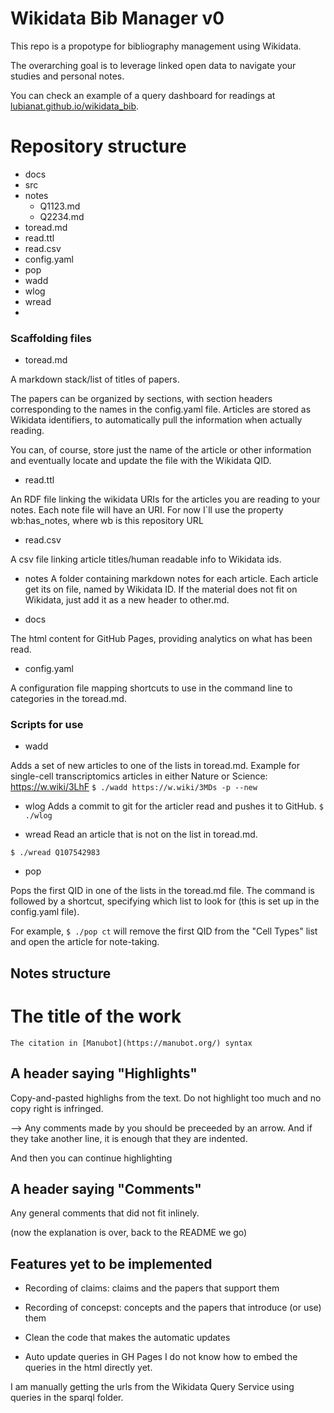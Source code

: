 # Wikidata Bib Manager v0

This repo is a propotype for bibliography management using Wikidata. 

The overarching goal is to leverage linked open data to navigate your studies and personal notes. 

You can check an example of a query dashboard for readings at [lubianat.github.io/wikidata_bib](https://lubianat.github.io/wikidata_bib).

# Repository structure
- docs
- src
- notes
    - Q1123.md
    - Q2234.md
- toread.md
- read.ttl
- read.csv
- config.yaml
- pop
- wadd
- wlog
- wread
- 
### Scaffolding files

- toread.md

A markdown stack/list of titles of papers.

The papers can be organized by sections, with section headers corresponding to the names in the config.yaml file.
Articles are stored as Wikidata identifiers, to automatically pull the information when actually reading. 

You can, of course, store just the name of the article or other information and eventually locate and update the file with the Wikidata QID. 

- read.ttl

An RDF file linking the wikidata URIs for the articles you are reading to your notes. 
Each note file will have an URI. For now I`ll use the property wb:has_notes, where wb is this repository URL

- read.csv 

A csv file linking article titles/human readable info to Wikidata ids.

- notes
A folder containing markdown notes for each article. Each article get its on file, named by Wikidata ID. 
If the material does not fit on Wikidata, just add it as a new header to other.md.

- docs
  
The html content for GitHub Pages, providing analytics on what has been read. 

- config.yaml

A configuration file mapping shortcuts to use in the command line to categories in the toread.md.

### Scripts for use

- wadd

Adds a set of new articles to one of the lists in toread.md. Example for single-cell transcriptomics articles in either Nature or Science: https://w.wiki/3LhF
`$ ./wadd https://w.wiki/3MDs -p --new`

- wlog
Adds a commit to git for the articler read and pushes it to GitHub.
`$ ./wlog`

- wread
Read an article that is not on the list in toread.md. 

`$ ./wread Q107542983`

- pop

Pops the first QID in one of the lists in the toread.md file. The command is followed by a shortcut, specifying which list to look for (this is set up in the config.yaml file). 

For example, `$ ./pop ct` will remove the first QID from the "Cell Types" list and open the article for note-taking.

## Notes structure

# The title of the work
    The citation in [Manubot](https://manubot.org/) syntax

## A header saying "Highlights"

Copy-and-pasted highlighs from the text. Do not highlight too much and no copy right is infringed. 

--> Any comments made by you should be preceeded by an arrow. And
    if they take another line, it is enough that they are indented.

And then you can continue highlighting

## A header saying "Comments"
Any general comments that did not fit inlinely. 

(now the explanation is over, back to the README we go)

## Features yet to be implemented
- Recording of claims: claims and the papers that support them
- Recording of concepst: concepts and the papers that introduce (or use) them 
- Clean the code that makes the automatic updates

- Auto update queries in GH Pages 
I do not know how to embed the queries in the html directly yet.

I am manually getting the urls from the Wikidata Query Service
using queries in the sparql folder.